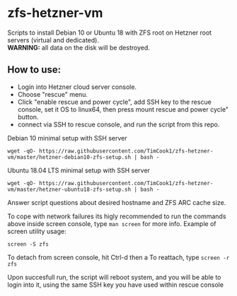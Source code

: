 # zfs-hetzner-vm

Scripts to install Debian 10 or Ubuntu 18 with ZFS root on Hetzner root servers (virtual and dedicated).<br/>
__WARNING:__ all data on the disk will be destroyed.

## How to use:

* Login into Hetzner cloud server console.
* Choose "rescue" menu.
* Click "enable rescue and power cycle",  add SSH key to the rescue console, set it OS to linux64, then press mount rescue and power cycle" button.
* connect via SSH to rescue console, and run the script from this repo.

Debian 10 minimal setup with SSH server

````
wget -qO- https://raw.githubusercontent.com/TimCook1/zfs-hetzner-vm/master/hetzner-debian10-zfs-setup.sh | bash -
````

Ubuntu 18.04 LTS minimal setup with SSH server

````
wget -qO- https://raw.githubusercontent.com/TimCook1/zfs-hetzner-vm/master/hetzner-ubuntu18-zfs-setup.sh | bash -
````

Answer script questions about desired hostname and ZFS ARC cache size.

To cope with network failures its higly recommended to run the commands above inside screen console, type `man screen` for more info.
Example of screen utility usage:
````
screen -S zfs
````
To detach from screen console, hit Ctrl-d then a
To reattach, type `screen -r zfs`

Upon succesfull run, the script will reboot system, and you will be able to login into it, using the same SSH key you have used within rescue console

